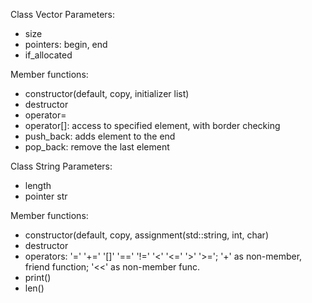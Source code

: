 Class Vector
Parameters:
 - size
 - pointers: begin, end
 - if_allocated

Member functions:
 - constructor(default, copy, initializer list)
 - destructor
 - operator=
 - operator[]: access to specified element, with border checking
 - push_back: adds element to the end
 - pop_back: remove the last element

Class String
Parameters:
 - length
 - pointer str

Member functions:
 - constructor(default, copy, assignment(std::string, int, char)
 - destructor
 - operators: '=' '+=' '[]' '==' '!=' '<' '<=' '>' '>='; '+' as non-member, friend function; '<<' as non-member func.
 - print()
 - len()
